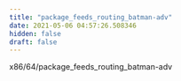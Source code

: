 ```yaml
---
title: "package_feeds_routing_batman-adv"
date: 2021-05-06 04:57:26.508346
hidden: false
draft: false
---
```


x86/64/package_feeds_routing_batman-adv

